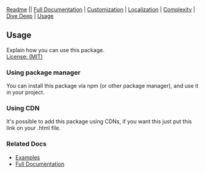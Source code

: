 [Readme](../README.md) || [Full Documentation](../docs/index.md) | [Customization](./customization.md) | [Localization](./localization.md) | [Complexity](./complexity.md) | [Dive Deep](./diveDeep.md) | [Usage](./usage.md)

## Usage

Explain how you can use this package.<br>
[License: (MIT)](../LICENSE)

### Using package manager

You can install this package via npm (or other package manager), and use it in your project.

### Using CDN

It's possible to add this package using CDNs, if you want this just put this link on your .html file.

### Related Docs

- [Examples](../examples/examples.md)
- [Full Documentation](../docs/index.md)
